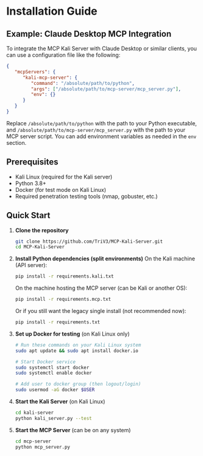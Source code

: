 
# Installation Guide

## Example: Claude Desktop MCP Integration

To integrate the MCP Kali Server with Claude Desktop or similar clients, you can use a configuration file like the following:

```json
{
   "mcpServers": {
      "kali-mcp-server": {
         "command": "/absolute/path/to/python",
         "args": ["/absolute/path/to/mcp-server/mcp_server.py"],
         "env": {}
      }
   }
}
```

Replace `/absolute/path/to/python` with the path to your Python executable, and `/absolute/path/to/mcp-server/mcp_server.py` with the path to your MCP server script. You can add environment variables as needed in the `env` section.



## Prerequisites
- Kali Linux (required for the Kali server)
- Python 3.8+
- Docker (for test mode on Kali Linux)
- Required penetration testing tools (nmap, gobuster, etc.)

## Quick Start

1. **Clone the repository**
   ```bash
   git clone https://github.com/TriV3/MCP-Kali-Server.git
   cd MCP-Kali-Server
   ```

2. **Install Python dependencies (split environments)**
   On the Kali machine (API server):
   ```bash
   pip install -r requirements.kali.txt
   ```
   On the machine hosting the MCP server (can be Kali or another OS):
   ```bash
   pip install -r requirements.mcp.txt
   ```
   Or if you still want the legacy single install (not recommended now):
   ```bash
   pip install -r requirements.txt
   ```

3. **Set up Docker for testing** (on Kali Linux only)
   ```bash
   # Run these commands on your Kali Linux system
   sudo apt update && sudo apt install docker.io
   
   # Start Docker service
   sudo systemctl start docker
   sudo systemctl enable docker
   
   # Add user to docker group (then logout/login)
   sudo usermod -aG docker $USER
   ```

4. **Start the Kali Server** (on Kali Linux)
   ```bash
   cd kali-server
   python kali_server.py --test
   ```

5. **Start the MCP Server** (can be on any system)
   ```bash
   cd mcp-server
   python mcp_server.py
   ```
